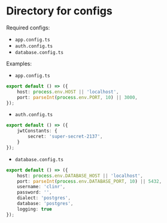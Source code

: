# Directory for configs

Required configs:
- `app.config.ts`
- `auth.config.ts`
- `database.config.ts`

Examples:

- `app.config.ts`
```typescript
export default () => ({
    host: process.env.HOST || 'localhost',
    port: parseInt(process.env.PORT, 10) || 3000,
});
```
- `auth.config.ts`
```typescript
export default () => ({
    jwtConstants: {
        secret: 'super-secret-2137',
    }
});
```
- `database.config.ts`
```typescript
export default () => ({
    host: process.env.DATABASE_HOST || 'localhost',
    port: parseInt(process.env.DATABASE_PORT, 10) || 5432,
    username: 'clinr',
    password: '',
    dialect: 'postgres',
    database: 'postgres',
    logging: true
});
```